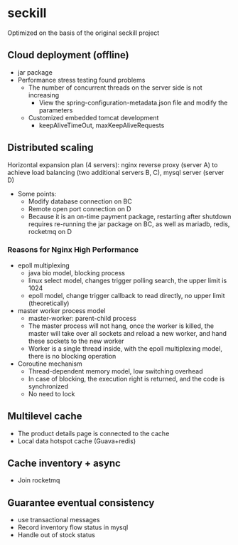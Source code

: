 # seckill
Optimized on the basis of the original seckill project

## Cloud deployment (offline)
- jar package
- Performance stress testing found problems
   - The number of concurrent threads on the server side is not increasing
     - View the spring-configuration-metadata.json file and modify the parameters
   - Customized embedded tomcat development
     - keepAliveTimeOut, maxKeepAliveRequests
     
## Distributed scaling
Horizontal expansion plan (4 servers):
nginx reverse proxy (server A) to achieve load balancing (two additional servers B, C), mysql server (server D)
- Some points:
   - Modify database connection on BC
   - Remote open port connection on D
   - Because it is an on-time payment package, restarting after shutdown requires re-running the jar package on BC, as well as mariadb, redis, rocketmq on D

### Reasons for Nginx High Performance
- epoll multiplexing
   - java bio model, blocking process
   - linux select model, changes trigger polling search, the upper limit is 1024
   - epoll model, change trigger callback to read directly, no upper limit (theoretically)
- master worker process model
   - master-worker: parent-child process
   - The master process will not hang, once the worker is killed, the master will take over all sockets and reload a new worker, and hand these sockets to the new worker
   - Worker is a single thread inside, with the epoll multiplexing model, there is no blocking operation
- Coroutine mechanism
   - Thread-dependent memory model, low switching overhead
   - In case of blocking, the execution right is returned, and the code is synchronized
   - No need to lock

## Multilevel cache
- The product details page is connected to the cache
- Local data hotspot cache (Guava+redis)

## Cache inventory + async
- Join rocketmq

## Guarantee eventual consistency
- use transactional messages
- Record inventory flow status in mysql
- Handle out of stock status
